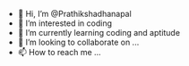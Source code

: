 - 👋 Hi, I’m @Prathikshadhanapal
- 👀 I’m interested in coding
- 🌱 I’m currently learning coding and aptitude
- 💞️ I’m looking to collaborate on ...
- 📫 How to reach me ...

<!---
Prathikshadhanapal/Prathikshadhanapal is a ✨ special ✨ repository because its `README.md` (this file) appears on your GitHub profile.
You can click the Preview link to take a look at your changes.
--->
